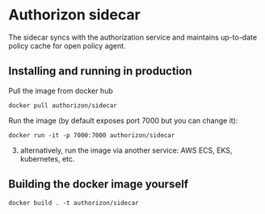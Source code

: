 # Authorizon sidecar
The sidecar syncs with the authorization service and maintains up-to-date policy cache for open policy agent.

## Installing and running in production

Pull the image from docker hub
```
docker pull authorizon/sidecar
```

Run the image (by default exposes port 7000 but you can change it):
```
docker run -it -p 7000:7000 authorizon/sidecar
```

3. alternatively, run the image via another service: AWS ECS, EKS, kubernetes, etc.

## Building the docker image yourself
```
docker build . -t authorizon/sidecar
```